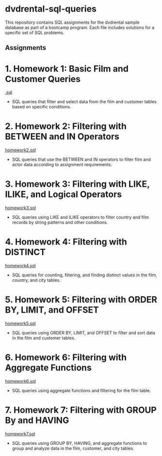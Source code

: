 # dvdrental-sql-queries
This repository contains SQL assignments for the dvdrental sample database as part of a bootcamp program. Each file includes solutions for a specific set of SQL problems.

## Assignments

# 1. Homework 1: Basic Film and Customer Queries
[.sql](./.sql)
- SQL queries that filter and select data from the film and customer tables based on specific conditions.

# 2. Homework 2: Filtering with BETWEEN and IN Operators
[homework2.sql](./homework2.sql)
- SQL queries that use the BETWEEN and IN operators to filter film and actor data according to assignment requirements.

# 3. Homework 3: Filtering with LIKE, ILIKE, and Logical Operators
[homework3.sql](./homework3.sql)
- SQL queries using LIKE and ILIKE operators to filter country and film records by string patterns and other conditions.

# 4. Homework 4: Filtering with DISTINCT
[homework4.sql](./homework4.sql)
- SQL queries for counting, filtering, and finding distinct values in the film, country, and city tables.

# 5. Homework 5: Filtering with ORDER BY, LIMIT, and OFFSET
[homework5.sql](./homework5.sql)
- SQL queries using ORDER BY, LIMIT, and OFFSET to filter and sort data in the film and customer tables.

# 6. Homework 6: Filtering with Aggregate Functions
[homework6.sql](./homework6.sql)
- SQL queries using aggregate functions and filtering for the film table.
  
# 7. Homework 7: Filtering with GROUP By and HAVING
[homework7.sql](./homework7.sql)
- SQL queries using GROUP BY, HAVING, and aggregate functions to group and analyze data in the film, customer, and city tables.
